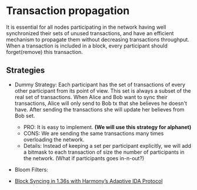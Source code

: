 # Transaction propagation

It is essential for all nodes participating in the network having well synchronized their sets of unused transactions, and have an efficient mechanism to propagate them without decreasing transactions throughput. When a transaction is included in a block, every participant should forget(remove) this transaction.

## Strategies

* Dummy Strategy: Each participant has the set of transactions of every other participant from its point of view. This set is always a subset of the real set of transactions. When Alice and Bob want to sync their transactions, Alice will only send to Bob tx that she believes he doesn't have. After sending the transactions she will update her believes from Bob set.

    + PRO: It is easy to implement. **(We will use this strategy for alphanet)**
    + CONS: We are sending the same transactions many times overloading the network.
    + Details: Instead of keeping a set per participant explicitly, we will add a bitmask to each transaction of size the number of participants in the network. (What if participants goes in-n-out?)

* Bloom Filters:

* [Block Syncing in 1.36s with Harmony’s Adaptive IDA Protocol](https://medium.com/harmony-one/block-syncing-in-1-36s-with-harmonys-adaptive-ida-protocol-de5da398569e)